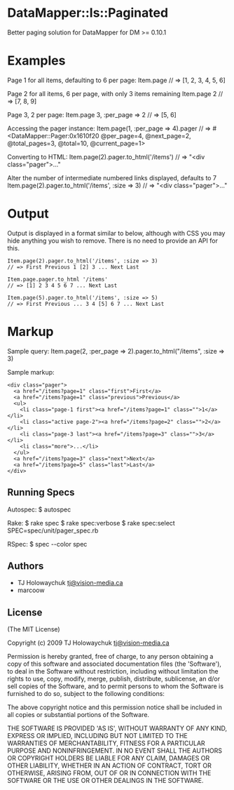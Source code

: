 
# DataMapper::Is::Paginated

  Better paging solution for DataMapper for DM >= 0.10.1
  
# Examples

Page 1 for all items, defaulting to 6 per page:
    Item.page
    // => [1, 2, 3, 4, 5, 6]
    
Page 2 for all items, 6 per page, with only 3 items remaining
    Item.page 2
    // => [7, 8, 9]
    
Page 3, 2 per page:
    Item.page 3, :per_page => 2
    // => [5, 6]
    
Accessing the pager instance:
    Item.page(1, :per_page => 4).pager
    // => #<DataMapper::Pager:0x1610f20 @per_page=4, @next_page=2, @total_pages=3, @total=10, @current_page=1>
    
Converting to HTML:
    Item.page(2).pager.to_html('/items')
    // => "<div class=\"pager\">..."
    
Alter the number of intermediate numbered links displayed, defaults to 7
    Item.page(2).pager.to_html('/items', :size => 3)
    // => "<div class=\"pager\">..."
    
# Output

Output is displayed in a format similar to below, although 
with CSS you may hide anything you wish to remove. There is
no need to provide an API for this.

    Item.page(2).pager.to_html('/items', :size => 3)
    // => First Previous 1 [2] 3 ... Next Last
    
    Item.page.pager.to_html '/items'
    // => [1] 2 3 4 5 6 7 ... Next Last

    Item.page(5).pager.to_html('/items', :size => 5)
    // => First Previous ... 3 4 [5] 6 7 ... Next Last
    
# Markup

Sample query:
    Item.page(2, :per_page => 2).pager.to_html("/items", :size => 3)

Sample markup:

    <div class="pager">
      <a href="/items?page=1" class="first">First</a>
      <a href="/items?page=1" class="previous">Previous</a>
      <ul>
        <li class="page-1 first"><a href="/items?page=1" class="">1</a></li>
        <li class="active page-2"><a href="/items?page=2" class="">2</a></li>
        <li class="page-3 last"><a href="/items?page=3" class="">3</a></li>
        <li class="more">...</li>
      </ul>
      <a href="/items?page=3" class="next">Next</a>
      <a href="/items?page=5" class="last">Last</a>
    </div>
    
## Running Specs

Autospec:
    $ autospec
  
Rake:
    $ rake spec
    $ rake spec:verbose
    $ rake spec:select SPEC=spec/unit/pager_spec.rb
    
RSpec:
    $ spec --color spec
    
## Authors

 * TJ Holowaychuk <tj@vision-media.ca>
 * marcoow
    
## License

(The MIT License)

Copyright (c) 2009 TJ Holowaychuk <tj@vision-media.ca>

Permission is hereby granted, free of charge, to any person obtaining
a copy of this software and associated documentation files (the
'Software'), to deal in the Software without restriction, including
without limitation the rights to use, copy, modify, merge, publish,
distribute, sublicense, an d/or sell copies of the Software, and to
permit persons to whom the Software is furnished to do so, subject to
the following conditions:

The above copyright notice and this permission notice shall be
included in all copies or substantial portions of the Software.

THE SOFTWARE IS PROVIDED 'AS IS', WITHOUT WARRANTY OF ANY KIND,
EXPRESS OR IMPLIED, INCLUDING BUT NOT LIMITED TO THE WARRANTIES OF
MERCHANTABILITY, FITNESS FOR A PARTICULAR PURPOSE AND NONINFRINGEMENT.
IN NO EVENT SHALL THE AUTHORS OR COPYRIGHT HOLDERS BE LIABLE FOR ANY
CLAIM, DAMAGES OR OTHER LIABILITY, WHETHER IN AN ACTION OF CONTRACT,
TORT OR OTHERWISE, ARISING FROM, OUT OF OR IN CONNECTION WITH THE
SOFTWARE OR THE USE OR OTHER DEALINGS IN THE SOFTWARE.
